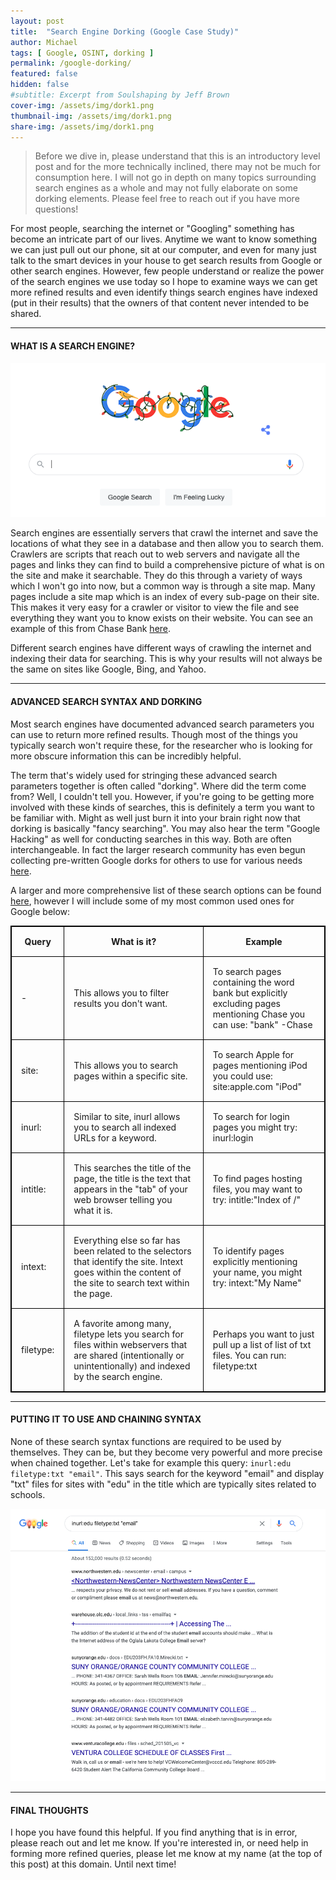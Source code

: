 ```yaml
---
layout: post
title:  "Search Engine Dorking (Google Case Study)"
author: Michael
tags: [ Google, OSINT, dorking ]
permalink: /google-dorking/
featured: false
hidden: false
#subtitle: Excerpt from Soulshaping by Jeff Brown
cover-img: /assets/img/dork1.png
thumbnail-img: /assets/img/dork1.png
share-img: /assets/img/dork1.png
---
```


<blockquote>Before we dive in, please understand that this is an introductory level post and for the more technically inclined, there may not be much for consumption here. I will not go in depth on many topics surrounding search engines as a whole and may not fully elaborate on some dorking elements. Please feel free to reach out if you have more questions!</blockquote>

For most people, searching the internet or "Googling" something has become an intricate part of our lives. Anytime we want to know something we can just pull out our phone, sit at our computer, and even for many just talk to the smart devices in your house to get search results from Google or other search engines. However, few people understand or realize the power of the search engines we use today so I hope to examine ways we can get more refined results and even identify things search engines have indexed (put in their results) that the owners of that content never intended to be shared.

<hr>

#### WHAT IS A SEARCH ENGINE?

<center><p><img src="/assets/img/dork2.png"></p></center>

Search engines are essentially servers that crawl the internet and save the locations of what they see in a database and then allow you to search them. Crawlers are scripts that reach out to web servers and navigate all the pages and links they can find to build a comprehensive picture of what is on the site and make it searchable. They do this through a variety of ways which I won't go into now, but a common way is through a site map. Many pages include a site map which is an index of every sub-page on their site. This makes it very easy for a crawler or visitor to view the file and see everything they want you to know exists on their website. You can see an example of this from Chase Bank <a href="https://www.chase.com/sitemap.xml" target="_blank">here</a>.

Different search engines have different ways of crawling the internet and indexing their data for searching. This is why your results will not always be the same on sites like Google, Bing, and Yahoo.

<hr>

#### ADVANCED SEARCH SYNTAX AND DORKING

Most search engines have documented advanced search parameters you can use to return more refined results. Though most of the things you typically search won't require these, for the researcher who is looking for more obscure information this can be incredibly helpful.

The term that's widely used for stringing these advanced search parameters together is often called "dorking". Where did the term come from? Well, I couldn't tell you. However, if you're going to be getting more involved with these kinds of searches, this is definitely a term you want to be familiar with. Might as well just burn it into your brain right now that dorking is basically "fancy searching". You may also hear the term "Google Hacking" as well for conducting searches in this way. Both are often interchangeable. In fact the larger research community has even begun collecting pre-written Google dorks for others to use for various needs <a href="https://www.exploit-db.com/google-hacking-database" target="_blank">here</a>.

A larger and more comprehensive list of these search options can be found <a href="https://www.spyfu.com/blog/google-search-operators/" target="_blank">here</a>, however I will include some of my most common used ones for Google below:

<style>
table, th, td {
  border: 1px solid black;
  border-collapse: collapse;
}
th, td {
  padding: 15px;
}
</style>
<table style="width:100%" border="1">
<thead>
  <tr>
    <th>Query</th>
    <th>What is it?</th>
    <th>Example</th>
  </tr>
</thead>
<tbody>
  <tr>
    <td>-</td>
    <td>This allows you to filter results you don't want.</td>
    <td>To search pages containing the word bank but explicitly excluding pages mentioning Chase you can use:
    "bank" -Chase</td>
  </tr>
  <tr>
    <td>site:</td>
    <td>This allows you to search pages within a specific site.</td>
    <td>To search Apple for pages mentioning iPod you could use:
    site:apple.com "iPod"</td>
  </tr>
  <tr>
    <td>inurl:</td>
    <td>Similar to site, inurl allows you to search all indexed URLs for a keyword.</td>
    <td>To search for login pages you might try:
    inurl:login</td>
  </tr>
  <tr>
    <td>intitle:</td>
    <td>This searches the title of the page, the title is the text that appears in the "tab" of your web browser telling you what it is.</td>
    <td>To find pages hosting files, you may want to try:
    intitle:"Index of /"</td>
  </tr>
  <tr>
    <td>intext:</td>
    <td>Everything else so far has been related to the selectors that identify the site. Intext goes within the content of the site to search text within the page.</td>
    <td>To identify pages explicitly mentioning your name, you might try:
    intext:"My Name"</td>
  </tr>
  <tr>
    <td>filetype:</td>
    <td>A favorite among many, filetype lets you search for files within webservers that are shared (intentionally or unintentionally) and indexed by the search engine.</td>
    <td>Perhaps you want to just pull up a list of list of txt files. You can run:
    filetype:txt </td>
  </tr>
</tbody>
</table>

<hr>

#### PUTTING IT TO USE AND CHAINING SYNTAX

None of these search syntax functions are required to be used by themselves. They can be, but they become very powerful and more precise when chained together. Let's take for example this query: `inurl:edu filetype:txt "email"`. This says search for the keyword "email" and display "txt" files for sites with "edu" in the title which are typically sites related to schools.

<center><p><img src="/assets/img/dork3.png"></p></center>

<hr>

#### FINAL THOUGHTS

I hope you have found this helpful. If you find anything that is in error, please reach out and let me know. If you're interested in, or need help in forming more refined queries, please let me know at my name (at the top of this post) at this domain. Until next time!
